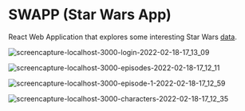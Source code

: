 # SWAPP (Star Wars App)

React Web Application that explores some interesting Star Wars [data](http://softuni-swapp-1283332882.eu-west-1.elb.amazonaws.com/graphql).

![screencapture-localhost-3000-login-2022-02-18-17_13_09](https://user-images.githubusercontent.com/36369561/154709647-698bafd2-3ab3-4b16-a1e6-f1bf2d426760.png)

![screencapture-localhost-3000-episodes-2022-02-18-17_12_11](https://user-images.githubusercontent.com/36369561/154709450-816e664c-85cf-481b-b82b-11a38900eb6e.png)

![screencapture-localhost-3000-episode-1-2022-02-18-17_12_59](https://user-images.githubusercontent.com/36369561/154709645-ae89db4c-1a9a-4c41-9873-2d63ee4f87d0.png)

![screencapture-localhost-3000-characters-2022-02-18-17_12_35](https://user-images.githubusercontent.com/36369561/154709463-631da786-969c-426a-a962-93551af9239f.png)

